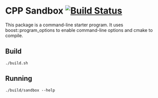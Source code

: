 CPP Sandbox  [![Build Status](https://travis-ci.org/rlan/cpp_sandbox.svg?branch=master)](https://travis-ci.org/rlan/cpp_sandbox)
============

This package is a command-line starter program. It uses boost::program_options
to enable command-line options and cmake to compile.

## Build

```
./build.sh
```

## Running

```
./build/sandbox --help
```
